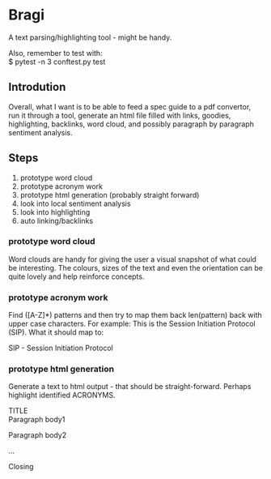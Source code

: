 # Bragi
A text parsing/highlighting tool - might be handy.  

Also, remember to test with:  
$ pytest -n 3 conftest.py test

## Introdution  
Overall, what I want is to be able to feed a spec guide to a pdf convertor, run it through
a tool, generate an html file filled with links, goodies, highlighting, backlinks, word cloud,
and possibly paragraph by paragraph sentiment analysis.  

## Steps  
1. prototype word cloud  
2. prototype acronym work  
3. prototype html generation (probably straight forward)  
4. look into local sentiment analysis  
5. look into highlighting  
6. auto linking/backlinks  

### prototype word cloud  
Word clouds are handy for giving the user a visual snapshot of what could be 
interesting.  The colours, sizes of the text and even the orientation can 
be quite lovely and help reinforce concepts.

### prototype acronym work  
Find ([A-Z]*) patterns and then try to map them back len(pattern) back with 
upper case characters.  For example: This is the Session Initiation Protocol
(SIP).  What it should map to:  

SIP - Session Initiation Protocol  

### prototype html generation  
Generate a text to html output - that should be straight-forward.  Perhaps
highlight identified ACRONYMS.

TITLE  
Paragraph body1  

Paragraph body2  

...

Closing  
